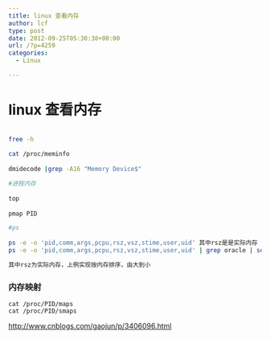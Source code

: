```yaml
---
title: linux 查看内存
author: lcf
type: post
date: 2012-09-25T05:30:38+00:00
url: /?p=4259
categories:
  - Linux

---
```

# linux 查看内存
```bash
  
free -h
  
cat /proc/meminfo
  
dmidecode |grep -A16 "Memory Device$"

#进程内存
  
top
  
pmap PID

#ps
  
ps -e -o 'pid,comm,args,pcpu,rsz,vsz,stime,user,uid' 其中rsz是是实际内存
ps -e -o 'pid,comm,args,pcpu,rsz,vsz,stime,user,uid' | grep oracle | sort -nrk5

其中rsz为实际内存，上例实现按内存排序，由大到小


```

### 内存映射
    cat /proc/PID/maps
    cat /proc/PID/smaps

http://www.cnblogs.com/gaojun/p/3406096.html